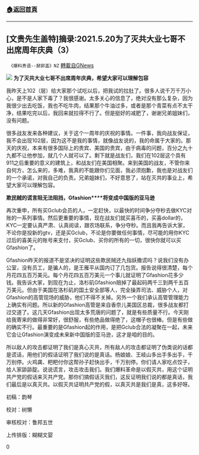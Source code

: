 ###  [:house:返回首頁](https://github.com/ourhimalayas/txt)
---

## [文贵先生盖特]摘录:2021.5.20为了灭共大业七哥不出席周年庆典（3）
` 《爆料贵语--掀郭盖》NZ` [轉載自GNews](https://gnews.org/zh-hans/1268023/)

![]()![](https://gnews-media-offload.s3.amazonaws.com/wp-content/uploads/2021/05/24013018/image001-42.png)
**为了灭共大业七哥不出席周年庆典，希望大家可以理解包容**

我昨天上102（层）给大家那个试吃以后，把我试的拉肚了。很多人说千万千万小心，是不是人家下毒了？我很感谢。太多关心的信息了，绝对没有那么复杂，因为我很少出去吃饭，我也不吃牛肉，结果那个牛油过多，或者是那个青菜有点不太干净，结果吃完以后，我回来就拉得不行了。但是挺好的减肥了，谢谢兄弟姐妹们，没有问题。

很多战友发来各种建议，关于这个一周年的庆祝的事情。一件事，我向战友保证，我不会出现102层，因为这不是我的事情，就像战友说的，我的命属于大家的。那天的庆祝，本来有很多国际上的贵宾、美国的贵宾，由于病毒的问题，百分之九十九都不让他参加，就几个人就可以了。剩下就是战友们，我们在102层这个具有911之后重要的意义的建筑上，和战友们在美国相聚。来到美国的战友，不管你来自何方，怎么来的，多难，我真的不能跟你们见面，我必须抱歉，我也是对战友们的一个承诺，对我自己的负责。兄弟姐妹们，不好意思了，站在灭共的事业上，希望大家可以理解包容。

**欺民贼的谎言阻无法阻挡，Gfashion****将变成中国版的亚马逊**

再次重申，所有买Gclub会员的人，一定赶快，以最快的时间争分夺秒去做KYC对账的一系列事情。然后更重要的事情，现在战友们就买喜币的，买喜dollar的，KYC一定要认真严肃、认真阅读，跟农场联系，争分夺秒。而且我再告诉大家，不论你是投新的gtv，还是买Gclub，不论是你要做任何事情，尽可能的用你KYC过后的喜美元的账号来支付，买Gclub、买你的所有的一切，很快你就可以买Gfashion了。

Gfashion昨天的报道不是坚决的证明这些欺民贼还九指妖撒谎吗？说我们没有办公室，没有员工，是骗人的，是王雁平从国内订了几包货。报告说得很清楚，每个月花四五百万美元。每个月花四五百万美元一个事儿就证明了Gfashion花多少钱。我告诉大家，到现在为止，洛杉矶Gfashion赔掉了最起码两千三到两千五百万美元。但由于美国在洛杉矶的国土安全部等人，完全操弄司法、威胁个人，对Gfashion的高管现场的威胁，他们不得不关掉。另外一个我们承认高管管理能力上确实有问题。所以新的Gfashion高管是来自香奈儿美国区总裁，很多战友都打过交道了。这几天Gfashion出现太多荒唐的问题了，就是有些质量不行。今天刚给我寄来的做得非常好，很舒服，有些绝品做得绝了，这帽子也很棒。但是有些做的确实不行。最重要的是Gfashion起的作用，是把Gclub合法的凝聚在一起，未来它会让Gfashion演变成未来新中国版的亚马逊，这才是咱的目的。

所以敌人的攻击都证明了我们是真心灭共，所有敌人的攻击都证明了伪类说的话都是谎话，用他们的假话证明了我们说的是真话。杨娘娘、王岐山多出手多出手，千万别停。火鸡龚、粑粑付你这帮孙子赶快出手，千万别停。你们请人家吃点饺子，给人家舔舔腚。说说谎言，攻击攻击我们。我们爆料革命是以假灭共，用这个证明共产党的假话来灭共产党。那你们搞假话灭我们，这反证明我们说的都是真话，我们最后是以真灭共。以假灭共证明共产党的假，以真灭共是我们是真，这多好呀。



初稿：韵琴

校对：树懒

审核校对：鲁邦五世

上传排版：糊糊文婴

0
